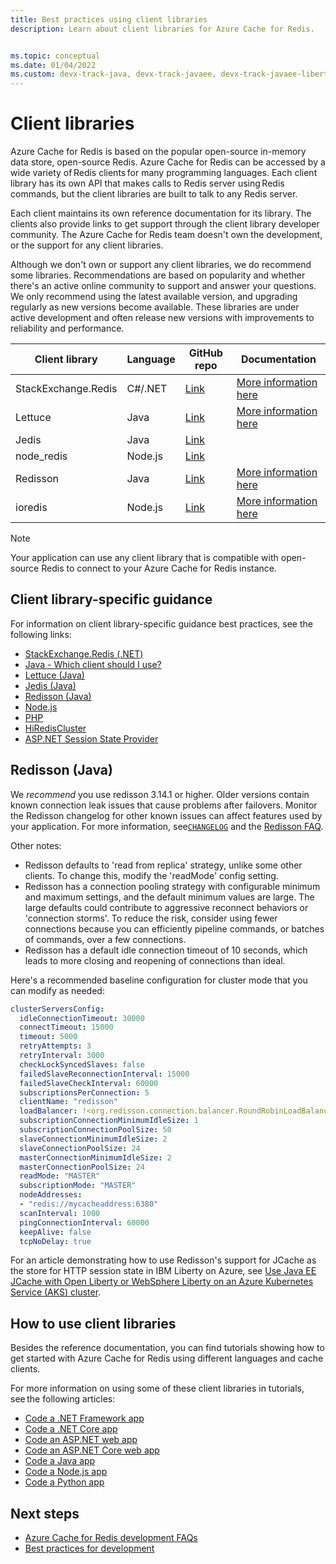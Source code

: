 ```yaml
---
title: Best practices using client libraries
description: Learn about client libraries for Azure Cache for Redis.


ms.topic: conceptual
ms.date: 01/04/2022
ms.custom: devx-track-java, devx-track-javaee, devx-track-javaee-liberty, devx-track-javaee-liberty-aks, devx-track-extended-java, ignite-2024
---
```


# Client libraries

Azure Cache for Redis is based on the popular open-source in-memory data store, open-source Redis. Azure Cache for Redis can be accessed by a wide variety of Redis clients for many programming languages. Each client library has its own API that makes calls to Redis server using Redis commands, but the client libraries are built to talk to any Redis server.

Each client maintains its own reference documentation for its library. The clients also provide links to get support through the client library developer community. The Azure Cache for Redis team doesn't own the development, or the support for any client libraries.

Although we don't own or support any client libraries, we do recommend some libraries. Recommendations are based on popularity and whether there's an active online community to support and answer your questions. We only recommend using the latest available version, and upgrading regularly as new versions become available. These libraries are under active development and often release new versions with improvements to reliability and performance.

| **Client library**  | **Language** |  **GitHub** **repo**                                  |          **Documentation**|
| --------------------|------------- |-------------------------------------------------------| --------------------------|
| StackExchange.Redis | C#/.NET |  [Link](https://github.com/StackExchange/StackExchange.Redis)| [More information here](https://stackexchange.github.io/StackExchange.Redis/) |
| Lettuce             | Java    |  [Link](https://github.com/lettuce-io/)                       | [More information here](https://lettuce.io/) |
| Jedis               | Java    |  [Link](https://github.com/redis/jedis)                       |                                              |
| node_redis          | Node.js |  [Link](https://github.com/redis/node-redis)            |                                              |
| Redisson            | Java    |  [Link](https://github.com/redisson/redisson)           | [More information here](https://redisson.org/) |
| ioredis             | Node.js |  [Link](https://github.com/luin/ioredis)                     | [More information here](https://ioredis.readthedocs.io/en/stable/API/) |

> [!NOTE]
> Your application can use any client library that is compatible with open-source Redis to connect to your Azure Cache for Redis instance.

## Client library-specific guidance

For information on client library-specific guidance best practices, see the following links:

- [StackExchange.Redis (.NET)](cache-best-practices-connection.md#using-forcereconnect-with-stackexchangeredis)
- [Java - Which client should I use?](https://gist.github.com/warrenzhu25/1beb02a09b6afd41dff2c27c53918ce7#file-azure-redis-java-best-practices-md)
- [Lettuce (Java)](https://github.com/Azure/AzureCacheForRedis/blob/main/Lettuce%20Best%20Practices.md)
- [Jedis (Java)](https://gist.github.com/JonCole/925630df72be1351b21440625ff2671f#file-redis-bestpractices-java-jedis-md)
- [Redisson (Java)](cache-best-practices-client-libraries.md#redisson-java)
- [Node.js](https://gist.github.com/JonCole/925630df72be1351b21440625ff2671f#file-redis-bestpractices-node-js-md)
- [PHP](https://gist.github.com/JonCole/925630df72be1351b21440625ff2671f#file-redis-bestpractices-php-md)
- [HiRedisCluster](https://github.com/Azure/AzureCacheForRedis/blob/main/HiRedisCluster%20Best%20Practices.md)
- [ASP.NET Session State Provider](https://gist.github.com/JonCole/925630df72be1351b21440625ff2671f#file-redis-bestpractices-session-state-provider-md)

## Redisson (Java)

We _recommend_ you  use redisson 3.14.1 or higher. Older versions contain known connection leak issues that cause problems after failovers. Monitor the Redisson changelog for other known issues can affect features used by your application. For more information, see[`CHANGELOG`](https://github.com/redisson/redisson/blob/master/CHANGELOG.md) and the [Redisson FAQ](https://github.com/redisson/redisson/wiki/16.-FAQ).

Other notes:

- Redisson defaults to 'read from replica' strategy, unlike some other clients. To change this, modify the 'readMode' config setting.
- Redisson has a connection pooling strategy with configurable minimum and maximum settings, and the default minimum values are large. The large defaults could contribute to aggressive reconnect behaviors or 'connection storms'. To reduce the risk, consider using fewer connections because you can efficiently pipeline commands, or batches of commands, over a few connections.
- Redisson has a default idle connection timeout of 10 seconds, which leads to more closing and reopening of connections than ideal.

Here's a recommended baseline configuration for cluster mode that you can modify as needed:

```yml
clusterServersConfig:
  idleConnectionTimeout: 30000
  connectTimeout: 15000
  timeout: 5000
  retryAttempts: 3
  retryInterval: 3000
  checkLockSyncedSlaves: false
  failedSlaveReconnectionInterval: 15000
  failedSlaveCheckInterval: 60000
  subscriptionsPerConnection: 5
  clientName: "redisson"
  loadBalancer: !<org.redisson.connection.balancer.RoundRobinLoadBalancer> {}
  subscriptionConnectionMinimumIdleSize: 1
  subscriptionConnectionPoolSize: 50
  slaveConnectionMinimumIdleSize: 2
  slaveConnectionPoolSize: 24
  masterConnectionMinimumIdleSize: 2
  masterConnectionPoolSize: 24
  readMode: "MASTER"
  subscriptionMode: "MASTER"
  nodeAddresses:
  - "redis://mycacheaddress:6380"
  scanInterval: 1000
  pingConnectionInterval: 60000
  keepAlive: false
  tcpNoDelay: true
```

For an article demonstrating how to use Redisson's support for JCache as the store for HTTP session state in IBM Liberty on Azure, see [Use Java EE JCache with Open Liberty or WebSphere Liberty on an Azure Kubernetes Service (AKS) cluster](/azure/developer/java/ee/how-to-deploy-java-liberty-jcache).

## How to use client libraries

Besides the reference documentation, you can find tutorials showing how to get started with Azure Cache for Redis using different languages and cache clients.

For more information on using some of these client libraries in tutorials, see the following articles:

- [Code a .NET Framework app](cache-dotnet-how-to-use-azure-redis-cache.md)
- [Code a .NET Core app](cache-dotnet-core-quickstart.md)
- [Code an ASP.NET web app](cache-web-app-howto.md)
- [Code an ASP.NET Core web app](cache-web-app-aspnet-core-howto.md)
- [Code a Java app](cache-java-get-started.md)
- [Code a Node.js app](cache-nodejs-get-started.md)
- [Code a Python app](cache-python-get-started.md)

## Next steps

- [Azure Cache for Redis development FAQs](cache-development-faq.yml)
- [Best practices for development](cache-best-practices-development.md)
